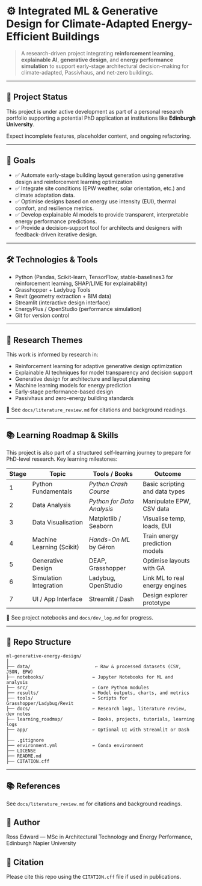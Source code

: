 # ⚙️ Integrated ML & Generative Design for Climate-Adapted Energy-Efficient Buildings

> A research-driven project integrating **reinforcement learning**, **explainable AI**, **generative design**, and **energy performance simulation** to support early-stage architectural decision-making for climate-adapted, Passivhaus, and net-zero buildings.

---

## 🚧 Project Status
This project is under active development as part of a personal research portfolio supporting a potential PhD application at institutions like **Edinburgh University**.

Expect incomplete features, placeholder content, and ongoing refactoring.

---

## 🎯 Goals
- ✅ Automate early-stage building layout generation using generative design and reinforcement learning optimization
- ✅ Integrate site conditions (EPW weather, solar orientation, etc.) and climate adaptation data.
- ✅ Optimise designs based on energy use intensity (EUI), thermal comfort, and resilience metrics.
- ✅ Develop explainable AI models to provide transparent, interpretable energy performance predictions.
- ✅ Provide a decision-support tool for architects and designers with feedback-driven iterative design.

---

## 🛠️ Technologies & Tools
- Python (Pandas, Scikit-learn, TensorFlow, stable-baselines3 for reinforcement learning, SHAP/LIME for explainability)
- Grasshopper + Ladybug Tools
- Revit (geometry extraction + BIM data)
- Streamlit (interactive design interface)
- EnergyPlus / OpenStudio (performance simulation)
- Git for version control

---

## 🔬 Research Themes
This work is informed by research in:
- Reinforcement learning for adaptive generative design optimization
- Explainable AI techniques for model transparency and decision support
- Generative design for architecture and layout planning
- Machine learning models for energy prediction
- Early-stage performance-based design
- Passivhaus and zero-energy building standards

📖 See `docs/literature_review.md` for citations and background readings.

---

## 📚 Learning Roadmap & Skills
This project is also part of a structured self-learning journey to prepare for PhD-level research. Key learning milestones:

| Stage | Topic | Tools / Books | Outcome |
|-------|----------------------------|--------------------------|---------|
| 1     | Python Fundamentals        | *Python Crash Course*    | Basic scripting and data types |
| 2     | Data Analysis              | *Python for Data Analysis* | Manipulate EPW, CSV data |
| 3     | Data Visualisation         | Matplotlib / Seaborn     | Visualise temp, loads, EUI |
| 4     | Machine Learning (Scikit)  | *Hands-On ML* by Géron   | Train energy prediction models |
| 5     | Generative Design          | DEAP, Grasshopper        | Optimise layouts with GA |
| 6     | Simulation Integration     | Ladybug, OpenStudio      | Link ML to real energy engines |
| 7     | UI / App Interface         | Streamlit / Dash         | Design explorer prototype |

📁 See project notebooks and `docs/dev_log.md` for progress.

---

## 📁 Repo Structure

```text
ml-generative-energy-design/
│
├── data/                        ← Raw & processed datasets (CSV, JSON, EPW)
├── notebooks/                  ← Jupyter Notebooks for ML and analysis
├── src/                        ← Core Python modules
├── results/                    ← Model outputs, charts, and metrics
├── tools/                      ← Scripts for Grasshopper/Ladybug/Revit
├── docs/                       ← Research logs, literature review, dev notes
├── learning_roadmap/           ← Books, projects, tutorials, learning logs
├── app/                        ← Optional UI with Streamlit or Dash
│
├── .gitignore
├── environment.yml             ← Conda environment
├── LICENSE
├── README.md
├── CITATION.cff

```
---
## 📚 References
See `docs/literature_review.md` for citations and background readings.


## 👤 Author
Ross Edward — MSc in Architectural Technology and Energy Performance, Edinburgh Napier University  

## 🧪 Citation
Please cite this repo using the `CITATION.cff` file if used in publications.

